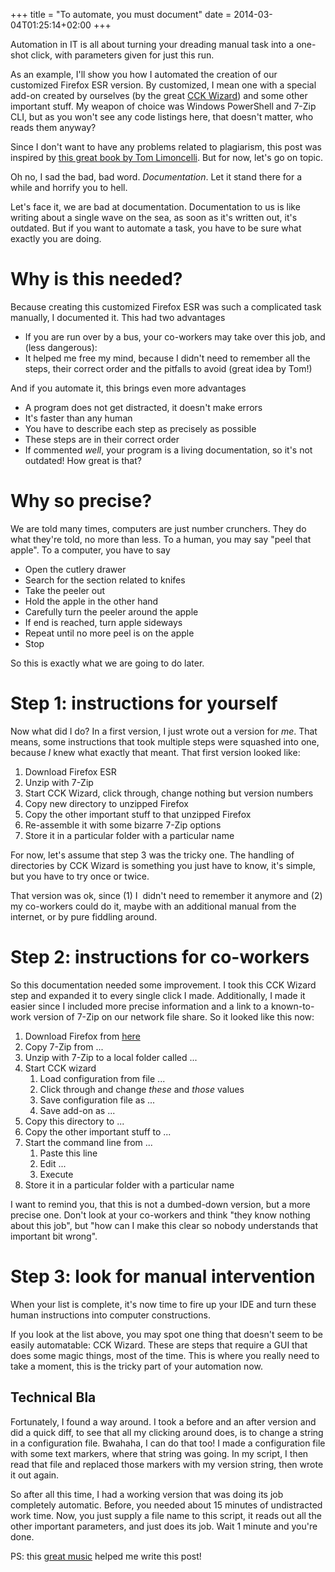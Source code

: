+++
title = "To automate, you must document"
date = 2014-03-04T01:25:14+02:00
+++

Automation in IT is all about turning your dreading manual task into a one-shot click, with parameters given for just this run.

As an example, I'll show you how I automated the creation of our customized Firefox ESR version. By customized, I mean one with a special add-on created by ourselves (by the great [CCK Wizard](https://addons.mozilla.org/De/firefox/addon/cck2wizard/)) and some other important stuff. My weapon of choice was Windows PowerShell and 7-Zip CLI, but as you won't see any code listings here, that doesn't matter, who reads them anyway?

Since I don't want to have any problems related to plagiarism, this post was inspired by [this great book by Tom Limoncelli](http://www.amazon.de/Management-System-Administrators-Thomas-Limoncelli/dp/0596007833). But for now, let's go on topic.

Oh no, I sad the bad, bad word. _Documentation_. Let it stand there for a while and horrify you to hell.

Let's face it, we are bad at documentation. Documentation to us is like writing about a single wave on the sea, as soon as it's written out, it's outdated. But if you want to automate a task, you have to be sure what exactly you are doing.

# Why is this needed?

Because creating this customized Firefox ESR was such a complicated task manually, I documented it. This had two advantages

*   If you are run over by a bus, your co-workers may take over this job, and (less dangerous):
*   It helped me free my mind, because I didn't need to remember all the steps, their correct order and the pitfalls to avoid (great idea by Tom!)

And if you automate it, this brings even more advantages

*   A program does not get distracted, it doesn't make errors
*   It's faster than any human
*   You have to describe each step as precisely as possible
*   These steps are in their correct order
*   If commented _well_, your program is a living documentation, so it's not outdated! How great is that?

# Why so precise?

We are told many times, computers are just number crunchers. They do what they're told, no more than less. To a human, you may say "peel that apple". To a computer, you have to say

*   Open the cutlery drawer
*   Search for the section related to knifes
*   Take the peeler out
*   Hold the apple in the other hand
*   Carefully turn the peeler around the apple
*   If end is reached, turn apple sideways
*   Repeat until no more peel is on the apple
*   Stop

So this is exactly what we are going to do later.

# Step 1: instructions for yourself

Now what did I do? In a first version, I just wrote out a version for _me_. That means, some instructions that took multiple steps were squashed into one, because _I_ knew what exactly that meant. That first version looked like:

1.  Download Firefox ESR
2.  Unzip with 7-Zip
3.  Start CCK Wizard, click through, change nothing but version numbers
4.  Copy new directory to unzipped Firefox
5.  Copy the other important stuff to that unzipped Firefox
6.  Re-assemble it with some bizarre 7-Zip options
7.  Store it in a particular folder with a particular name

For now, let's assume that step 3 was the tricky one. The handling of directories by CCK Wizard is something you just have to know, it's simple, but you have to try once or twice.

That version was ok, since (1) I  didn't need to remember it anymore and (2) my co-workers could do it, maybe with an additional manual from the internet, or by pure fiddling around.

# Step 2: instructions for co-workers

So this documentation needed some improvement. I took this CCK Wizard step and expanded it to every single click I made. Additionally, I made it easier since I included more precise information and a link to a known-to-work version of 7-Zip on our network file share. So it looked like this now:

1.  Download Firefox from [here](https://www.mozilla.org/en-US/firefox/organizations/all/)
2.  Copy 7-Zip from ...
3.  Unzip with 7-Zip to a local folder called ...
4.  Start CCK wizard
    1.  Load configuration from file ...
    2.  Click through and change _these_ and _those_ values
    3.  Save configuration file as ...
    4.  Save add-on as ...
5.  Copy this directory to ...
6.  Copy the other important stuff to ...
7.  Start the command line from ...
    1.  Paste this line
    2.  Edit ...
    3.  Execute
8.  Store it in a particular folder with a particular name

I want to remind you, that this is not a dumbed-down version, but a more precise one. Don't look at your co-workers and think "they know nothing about this job", but "how can I make this clear so nobody understands that important bit wrong".

# Step 3: look for manual intervention

When your list is complete, it's now time to fire up your IDE and turn these human instructions into computer constructions.

If you look at the list above, you may spot one thing that doesn't seem to be easily automatable: CCK Wizard. These are steps that require a GUI that does some magic things, most of the time. This is where you really need to take a moment, this is the tricky part of your automation now.

## Technical Bla

Fortunately, I found a way around. I took a before and an after version and did a quick diff, to see that all my clicking around does, is to change a string in a configuration file. Bwahaha, I can do that too! I made a configuration file with some text markers, where that string was going. In my script, I then read that file and replaced those markers with my version string, then wrote it out again.

So after all this time, I had a working version that was doing its job completely automatic. Before, you needed about 15 minutes of undistracted work time. Now, you just supply a file name to this script, it reads out all the other important parameters, and just does its job. Wait 1 minute and you're done.

PS: this [great music](http://www.youtube.com/watch?v=jiwuQ6UHMQg) helped me write this post!